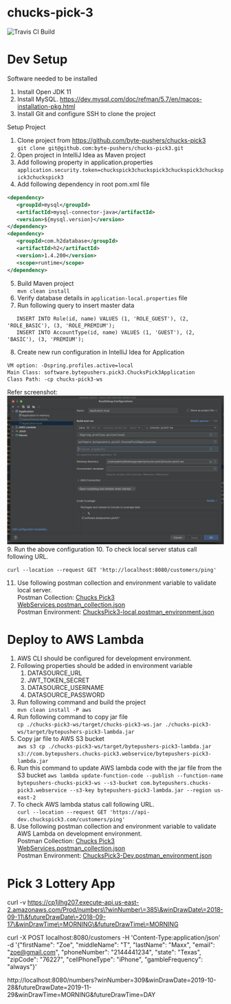 # chucks-pick-3
![Travis CI Build](https://travis-ci.org/byte-pushers/chucks-pick3.svg?branch=master)

# Dev Setup
Software needed to be installed
1. Install Open JDK 11
2. Install MySQL.
   https://dev.mysql.com/doc/refman/5.7/en/macos-installation-pkg.html
3. Install Git and configure SSH to clone the project

Setup Project
1. Clone project from https://github.com/byte-pushers/chucks-pick3 <br/>
   `git clone git@github.com:byte-pushers/chucks-pick3.git`
2. Open project in IntelliJ Idea as Maven project
3. Add following property in application.properties <br/>
   `application.security.token=chuckspick3chuckspick3chuckspick3chuckspick3chuckspick3`
4. Add following dependency in root pom.xml file
```xml
<dependency>
   <groupId>mysql</groupId>
   <artifactId>mysql-connector-java</artifactId>
   <version>${mysql.version}</version>
</dependency>
<dependency>
   <groupId>com.h2database</groupId>
   <artifactId>h2</artifactId>
   <version>1.4.200</version>
   <scope>runtime</scope>
</dependency>
```
5. Build Maven project <br/>
   `mvn clean install`
6. Verify database details in `application-local.properties` file
7. Run following query to insert master data
```mysql-sql
   INSERT INTO Role(id, name) VALUES (1, 'ROLE_GUEST'), (2, 'ROLE_BASIC'), (3, 'ROLE_PREMIUM');
   INSERT INTO AccountType(id, name) VALUES (1, 'GUEST'), (2, 'BASIC'), (3, 'PREMIUM');
```   
8. Create new run configuration in IntelliJ Idea for Application
```
VM option: -Dspring.profiles.active=local
Main Class: software.bytepushers.pick3.ChucksPick3Application
Class Path: -cp chucks-pick3-ws
```
Refer screenshot:
![Run Configuration.png](.%2Fpostman%2FRun%20Configuration.png)
9. Run the above configuration
10. To check local server status call following URL.
```shell
curl --location --request GET 'http://localhost:8080/customers/ping'
```
11. Use following postman collection and environment variable to validate local server. <br/>
    Postman Collection: [Chucks Pick3 WebServices.postman_collection.json](.%2Fpostman%2FChucks%20Pick3%20WebServices.postman_collection.json) <br/>
    Postman Environment: [ChucksPick3-local.postman_environment.json](.%2Fpostman%2FChucksPick3-local.postman_environment.json)

# Deploy to AWS Lambda
1. AWS CLI should be configured for development environment.
2. Following properties should be added in environment variable
   1. DATASOURCE_URL
   2. JWT_TOKEN_SECRET
   3. DATASOURCE_USERNAME
   4. DATASOURCE_PASSWORD
3. Run following command and build the project <br />
```mvn clean install -P aws```
4. Run following command to copy jar file <br />
```cp ./chucks-pick3-ws/target/chucks-pick3-ws.jar ./chucks-pick3-ws/target/bytepushers-pick3-lambda.jar```
5. Copy jar file to AWS S3 bucket <br />
```aws s3 cp ./chucks-pick3-ws/target/bytepushers-pick3-lambda.jar s3://com.bytepushers.chucks-pick3.webservice/bytepushers-pick3-lambda.jar```
6. Run this command to update AWS lambda code with the jar file from the S3 bucket
```aws lambda update-function-code --publish --function-name bytepushers-chucks-pick3-ws --s3-bucket com.bytepushers.chucks-pick3.webservice --s3-key bytepushers-pick3-lambda.jar --region us-east-2```
7. To check AWS lambda status call following URL. <br />
```curl --location --request GET 'https://api-dev.chuckspick3.com/customers/ping'```
8. Use following postman collection and environment variable to validate AWS Lambda on development environment. <br/>
   Postman Collection: [Chucks Pick3 WebServices.postman_collection.json](.%2Fpostman%2FChucks%20Pick3%20WebServices.postman_collection.json) <br/>
   Postman Environment: [ChucksPick3-Dev.postman_environment.json](.%2Fpostman%2FChucksPick3-Dev.postman_environment.json)

# Pick 3 Lottery App
curl -v https://cp1jlhg207.execute-api.us-east-2.amazonaws.com/Prod/numbers\?winNumber\=385\&winDrawDate\=2018-09-11\&futureDrawDate\=2018-09-17\&winDrawTime\=MORNING\&futureDrawTime\=MORNING

curl -X POST localhost:8080/customers -H 'Content-Type:application/json' -d '{"firstName": "Zoe", "middleName": "T", "lastName": "Maxx", "email": "zoe@gmail.com", "phoneNumber": "2144441234", "state": "Texas", "zipCode": "76227", "cellPhoneType": "iPhone", "gambleFrequency": "always"}'

http://localhost:8080/numbers?winNumber=309&winDrawDate=2019-10-28&futureDrawDate=2019-11-29&winDrawTime=MORNING&futureDrawTime=DAY